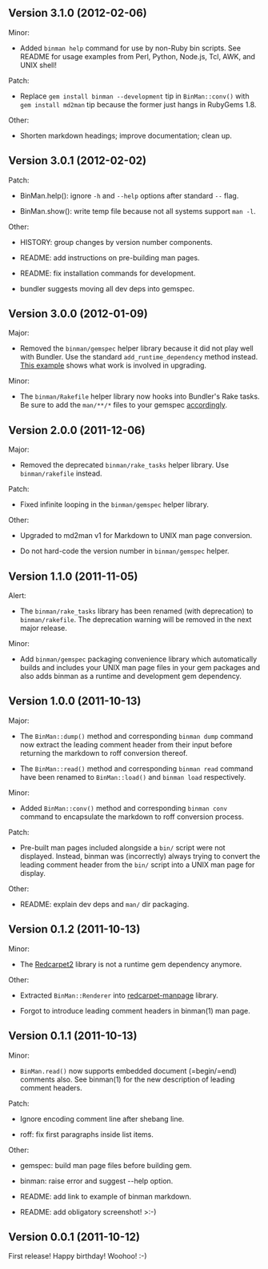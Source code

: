 ## Version 3.1.0 (2012-02-06)

Minor:

  * Added `binman help` command for use by non-Ruby bin scripts.  See README
    for usage examples from Perl, Python, Node.js, Tcl, AWK, and UNIX shell!

Patch:

  * Replace `gem install binman --development` tip in `BinMan::conv()` with
    `gem install md2man` tip because the former just hangs in RubyGems 1.8.

Other:

  * Shorten markdown headings; improve documentation; clean up.

## Version 3.0.1 (2012-02-02)

Patch:

  * BinMan.help(): ignore `-h` and `--help` options after standard `--` flag.

  * BinMan.show(): write temp file because not all systems support `man -l`.

Other:

  * HISTORY: group changes by version number components.

  * README: add instructions on pre-building man pages.

  * README: fix installation commands for development.

  * bundler suggests moving all dev deps into gemspec.

## Version 3.0.0 (2012-01-09)

Major:

  * Removed the `binman/gemspec` helper library because it did not play well
    with Bundler.  Use the standard `add_runtime_dependency` method instead.
    [This example][1] shows what work is involved in upgrading.

Minor:

  * The `binman/Rakefile` helper library now hooks into Bundler's Rake tasks.
    Be sure to add the `man/**/*` files to your gemspec [accordingly][1].

[1]: https://github.com/sunaku/md2man/commit/75d7a0064fa86f1c98dd01391ad82245fd387c20

## Version 2.0.0 (2011-12-06)

Major:

  * Removed the deprecated `binman/rake_tasks` helper library.  Use
    `binman/rakefile` instead.

Patch:

  * Fixed infinite looping in the `binman/gemspec` helper library.

Other:

  * Upgraded to md2man v1 for Markdown to UNIX man page conversion.

  * Do not hard-code the version number in `binman/gemspec` helper.

## Version 1.1.0 (2011-11-05)

Alert:

  * The `binman/rake_tasks` library has been renamed (with deprecation) to
    `binman/rakefile`.  The deprecation warning will be removed in the next
    major release.

Minor:

  * Add `binman/gemspec` packaging convenience library which automatically
    builds and includes your UNIX man page files in your gem packages and also
    adds binman as a runtime and development gem dependency.

## Version 1.0.0 (2011-10-13)

Major:

  * The `BinMan::dump()` method and corresponding `binman dump` command now
    extract the leading comment header from their input before returning the
    markdown to roff conversion thereof.

  * The `BinMan::read()` method and corresponding `binman read` command have
    been renamed to `BinMan::load()` and `binman load` respectively.

Minor:

  * Added `BinMan::conv()` method and corresponding `binman conv` command to
    encapsulate the markdown to roff conversion process.

Patch:

  * Pre-built man pages included alongside a `bin/` script were not displayed.
    Instead, binman was (incorrectly) always trying to convert the leading
    comment header from the `bin/` script into a UNIX man page for display.

Other:

  * README: explain dev deps and `man/` dir packaging.

## Version 0.1.2 (2011-10-13)

Minor:

  * The [Redcarpet2] library is not a runtime gem dependency anymore.

Other:

  * Extracted `BinMan::Renderer` into [redcarpet-manpage] library.

  * Forgot to introduce leading comment headers in binman(1) man page.

[Redcarpet2]: https://github.com/tanoku/redcarpet
[redcarpet-manpage]: http://rdoc.info/github/sunaku/redcarpet-manpage

## Version 0.1.1 (2011-10-13)

Minor:

  * `BinMan.read()` now supports embedded document (=begin/=end) comments
    also.  See binman(1) for the new description of leading comment headers.

Patch:

  * Ignore encoding comment line after shebang line.

  * roff: fix first paragraphs inside list items.

Other:

  * gemspec: build man page files before building gem.

  * binman: raise error and suggest --help option.

  * README: add link to example of binman markdown.

  * README: add obligatory screenshot! >:-)

## Version 0.0.1 (2011-10-12)

First release!  Happy birthday!  Woohoo!  :-)
